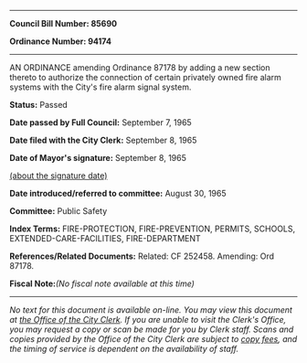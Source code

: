 

********

**Council Bill Number: 85690**
   
**Ordinance Number: 94174**
********

 AN ORDINANCE amending Ordinance 87178 by adding a new section thereto to authorize the connection of certain privately owned fire alarm systems with the City's fire alarm signal system.

**Status:** Passed
   
**Date passed by Full Council:** September 7, 1965
   
**Date filed with the City Clerk:** September 8, 1965
   
**Date of Mayor's signature:** September 8, 1965
   
[(about the signature date)](/~public/approvaldate.htm)
   
   
   
**Date introduced/referred to committee:** August 30, 1965
   
**Committee:** Public Safety
   
   
**Index Terms:** FIRE-PROTECTION, FIRE-PREVENTION, PERMITS, SCHOOLS, EXTENDED-CARE-FACILITIES, FIRE-DEPARTMENT

**References/Related Documents:** Related: CF 252458. Amending: Ord 87178.

**Fiscal Note:**_(No fiscal note available at this time)_
********

_No text for this document is available on-line. You may view this document at [the Office of the City Clerk](http://www.seattle.gov/leg/clerk/contactUs.htm). If you are unable to visit the Clerk's Office, you may request a copy or scan be made for you by Clerk staff. Scans and copies provided by the Office of the City Clerk are subject to [copy fees](http://clerk.seattle.gov/~public/clerkfees.htm), and the timing of service is dependent on the availability of staff._

